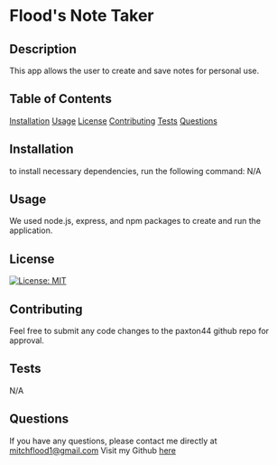 # Flood's Note Taker 
## Description 
This app allows the user to create and save notes for personal use.
## Table of Contents
[Installation](#Installation)
[Usage](#Usage)
[License](#License)
[Contributing](#Contributing)
[Tests](#Tests)
[Questions](#Questions)
## Installation 
to install necessary dependencies, run the following command:
N/A
## Usage 
We used node.js, express, and npm packages to create and run the application.
## License 
[![License: MIT](https://img.shields.io/badge/License-MIT-yellow.svg)](https://opensource.org/licenses/MIT)
## Contributing 
Feel free to submit any code changes to the paxton44 github repo for approval.
## Tests 
N/A
## Questions
If you have any questions, please contact me directly at mitchflood1@gmail.com 
Visit my Github [here](https://github.com/paxton44)